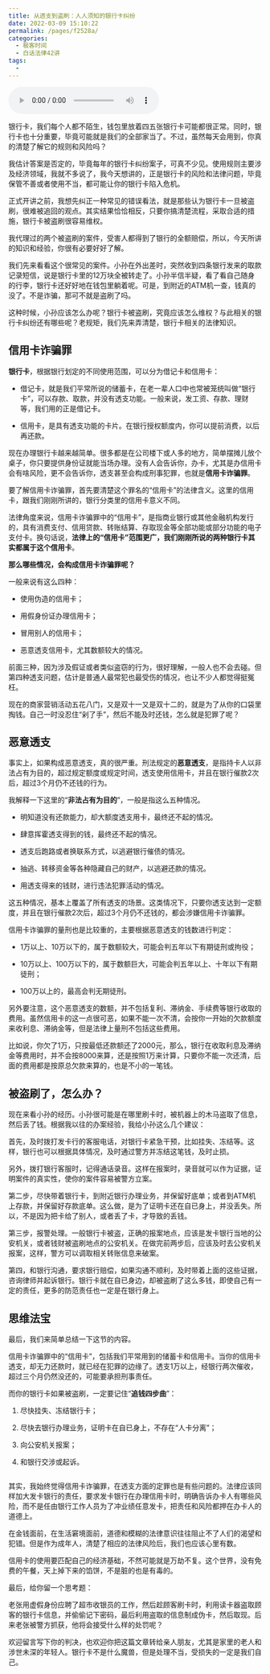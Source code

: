 ```yaml
---
title: 从透支到盗刷：人人须知的银行卡纠纷
date: 2022-03-09 15:10:22
permalink: /pages/f2528a/
categories:
  - 极客时间
  - 白话法律42讲
tags:
  - 
---
```

<audio title="34.从透支到盗刷：人人须知的银行卡纠纷" src="https://static001.geekbang.org/resource/audio/14/24/143d3982b49aec1e89dcb46863485d24.mp3" controls="controls"></audio> 
<p>银行卡，我们每个人都不陌生，钱包里放着四五张银行卡可能都很正常。同时，银行卡也十分重要，毕竟可能就是我们的全部家当了。不过，虽然每天会用到，你真的清楚了解它的规则和风险吗？</p><p>我估计答案是否定的，毕竟每年的银行卡纠纷案子，可真不少见。使用规则主要涉及经济领域，我就不多说了，我今天想讲的，正是银行卡的风险和法律问题，毕竟保管不善或者使用不当，都可能让你的银行卡陷入危机。</p><p>正式开讲之前，我想先纠正一种常见的错误看法，就是那些认为银行卡一旦被盗刷，很难被追回的观点。其实结果恰恰相反，只要你搞清楚流程，采取合适的措施，银行卡被盗刷很容易维权。</p><p>我代理过的两个被盗刷的案件，受害人都得到了银行的全额赔偿，所以，今天所讲的知识和经验，你很有必要好好了解。</p><p>我们先来看看这个很常见的案件。小孙在外出差时，突然收到四条银行发来的取款记录短信，说是银行卡里的12万块全被转走了。小孙半信半疑，看了看自己随身的行李，银行卡还好好地在钱包里躺着呢。可是，到附近的ATM机一查，钱真的没了。不是诈骗，那可不就是盗刷了吗。</p><p>这种时候，小孙应该怎么办呢？银行卡被盗刷，究竟应该怎么维权？与此相关的银行卡纠纷还有哪些呢？老规矩，我们先来弄清楚，银行卡相关的法律知识。</p><!-- [[[read_end]]] --><h2>信用卡诈骗罪</h2><p><strong>银行卡</strong>，根据银行划定的不同使用范围，可以分为借记卡和信用卡：</p><ul>
<li>
<p>借记卡，就是我们平常所说的储蓄卡，在老一辈人口中也常被笼统叫做“银行卡”，可以存款、取款，并没有透支功能。一般来说，发工资、存款、理财等，我们用的正是借记卡。</p>
</li>
<li>
<p>信用卡，是具有透支功能的卡片。在银行授权额度内，你可以提前消费，以后再还款。</p>
</li>
</ul><p>现在办理银行卡越来越简单。很多都是在公司楼下或人多的地方，简单摆摊儿放个桌子，你只要提供身份证就能当场办理。没有人会告诉你，办卡，尤其是办信用卡会有啥风险，更不会告诉你，透支甚至会构成刑事犯罪，也就是<strong>信用卡诈骗罪</strong>。</p><p>要了解信用卡诈骗罪，首先要清楚这个罪名的“信用卡”的法律含义。这里的信用卡，跟我们刚刚所讲的，银行分类里的信用卡意义不同。</p><p>法律角度来说，信用卡诈骗罪中的“信用卡”，是指商业银行或其他金融机构发行的，具有消费支付、信用贷款、转账结算、存取现金等全部功能或部分功能的电子支付卡。换句话说，<strong>法律上的“信用卡”范围更广，我们刚刚所说的两种银行卡其实都属于这个信用卡</strong>。</p><p><strong>那么哪些情况，会构成信用卡诈骗罪呢？</strong></p><p>一般来说有这么四种：</p><ul>
<li>
<p>使用伪造的信用卡；</p>
</li>
<li>
<p>用假身份证办理信用卡；</p>
</li>
<li>
<p>冒用别人的信用卡；</p>
</li>
<li>
<p>恶意透支信用卡，尤其数额较大的情况。</p>
</li>
</ul><p>前面三种，因为涉及假证或者类似盗窃的行为，很好理解，一般人也不会去碰。但第四种透支问题，估计是普通人最常犯也最受伤的情况，也让不少人都觉得挺冤枉。</p><p>现在的商家营销活动五花八门，又是双十一又是双十二的，就是为了从你的口袋里掏钱。自己一时没忍住“剁了手”，然后不能及时还钱，怎么就是犯罪了呢？</p><h2>恶意透支</h2><p>事实上，如果构成恶意透支，真的很严重。刑法规定的<strong>恶意透支</strong>，是指持卡人以非法占有为目的，超过规定额度或规定时间，透支使用信用卡，并且在银行催款2次后，超过3个月仍不还钱的行为。</p><p>我解释一下这里的“<strong>非法占有为目的</strong>”，一般是指这么五种情况。</p><ul>
<li>
<p>明知道没有还款能力，却大额度透支用卡，最终还不起的情况。</p>
</li>
<li>
<p>肆意挥霍透支得到的钱，最终还不起的情况。</p>
</li>
<li>
<p>透支后跑路或者换联系方式，以逃避银行催债的情况。</p>
</li>
<li>
<p>抽逃、转移资金等各种隐藏自己的财产，以逃避还款的情况。</p>
</li>
<li>
<p>用透支得来的钱财，进行违法犯罪活动的情况。</p>
</li>
</ul><p>这五种情况，基本上覆盖了所有透支的场景。这类情况下，只要你透支达到一定额度，并且在银行催款2次后，超过3个月仍不还钱的，都会涉嫌信用卡诈骗罪。</p><p>信用卡诈骗罪的量刑也是比较重的，主要根据恶意透支的钱数进行判定：</p><ul>
<li>
<p>1万以上、10万以下的，属于数额较大，可能会判五年以下有期徒刑或拘役；</p>
</li>
<li>
<p>10万以上、100万以下的，属于数额巨大，可能会判五年以上、十年以下有期徒刑；</p>
</li>
<li>
<p>100万以上的，最高会判无期徒刑。</p>
</li>
</ul><p>另外要注意，这个恶意透支的数额，并不包括复利、滞纳金、手续费等银行收取的费用。虽然信用卡的这一点很可恶，如果不能一次不清，会按你一开始的欠款额度来收利息、滞纳金等，但是法律上量刑不包括这些费用。</p><p>比如说，你欠了1万，只按最低还款额还了2000元，那么，银行在收取利息及滞纳金等费用时，并不会按8000来算，还是按照1万来计算，只要你不能一次还清，后面的费用都是按原总欠款来算的，也是不小的一笔钱。</p><h2>被盗刷了，怎么办？</h2><p>现在来看小孙的经历。小孙很可能是在哪里刷卡时，被机器上的木马盗取了信息，然后丢了钱。根据我以往的办案经验，我给小孙这么几个建议：</p><p>首先，及时拨打发卡行的客服电话，对银行卡紧急干预，比如挂失、冻结等。这样，银行也可以根据具体情况，及时通过警方并冻结这笔钱，及时止损。</p><p>另外，拨打银行客服时，记得通话录音。这样在报案时，录音就可以作为证据，证明案件的真实性，使你的案件容易被警方立案。</p><p>第二步，尽快带着银行卡，到附近银行办理业务，并保留好底单；或者到ATM机上存款，并保留好存款底单。这么做，是为了证明卡还在自已身上，并没丢失。所以，不是因为把卡给了别人，或者丢了卡，才导致的丢钱。</p><p>第三步，报警处理。一般银行卡被盗，正确的报案地点，应该是发卡银行当地的公安机关，或者钱财被盗刷地点的公安机关。在做完前两步后，应该及时去公安机关报案，这样，警方可以调取相关转账信息来破案。</p><p>第四，和银行沟通，要求银行赔偿，如果沟通不顺利，及时带着上面的这些证据，咨询律师并起诉银行。银行卡就在自已身边，却被盗刷了这么多钱，即使自己有一定的责任，更多的防范责任也一定是在银行身上。</p><h2>思维法宝</h2><p>最后，我们来简单总结一下这节的内容。</p><p>信用卡诈骗罪中的“信用卡”，包括我们平常用到的储蓄卡和信用卡。当你的信用卡透支，却无力还款时，就已经在犯罪的边缘了。透支1万以上，经银行两次催收，超过三个月仍然没还的，可能要承担刑事责任。</p><p>而你的银行卡如果被盗刷，一定要记住“<strong>追钱四步曲</strong>”：</p><ol>
<li>
<p>尽快挂失、冻结银行卡；</p>
</li>
<li>
<p>尽快去银行办理业务，证明卡在自已身上，不存在“人卡分离”；</p>
</li>
<li>
<p>向公安机关报案；</p>
</li>
<li>
<p>和银行交涉或起诉。</p>
</li>
</ol><p><img src="https://static001.geekbang.org/resource/image/fa/21/faa3434e47c38f0f4b81aa75695cee21.jpg" alt=""></p><p>其实，我始终觉得信用卡诈骗罪，在透支方面的定罪也是有些问题的。法律应该同样加大发卡银行的责任，要求发卡银行在办理信用卡时，明确告诉办卡人有哪些风险，而不是任由银行工作人员为了冲业绩任意发卡，把责任和风险都押在办卡人的道德上。</p><p>在金钱面前，在生活窘境面前，道德和模糊的法律意识往往阻止不了人们的渴望和犯错。但是作为成年人，清楚了相应的法律风险后，我们也应该心里有数。</p><p>信用卡的使用要匹配自己的经济基础，不然可能就是万劫不复。这个世界，没有免费的午餐，天上掉下来的馅饼，不是脏的也是有毒的。</p><p>最后，给你留一个思考题：</p><p>老张用虚假身份应聘了超市收银员的工作，然后趁顾客刷卡时，利用读卡器盗取顾客的银行卡信息，并偷偷记下密码，最后利用盗取的信息制成伪卡，然后取现。后来老张被警方抓获，他将会接受什么样的处罚呢？</p><p>欢迎留言写下你的判决，也欢迎你把这篇文章转给亲人朋友，尤其是家里的老人和涉世未深的年轻人。银行卡不是什么魔兽，但是处理不当，受损失的一定是我们自己。</p><p></p>